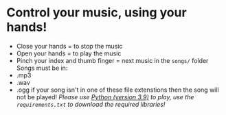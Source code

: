 # Control your music, using your hands!

- Close your hands = to stop the music
- Open your hands = to play the music
- Pinch your index and thumb finger = next music in the `songs/` folder
Songs must be in:
- .mp3
- .wav
- .ogg
if your song isn't in one of these file extenstions then the song will not be played!
*Please use [Python (version 3.9)](https://www.python.org/downloads/release/python-390/) to play, use the `requirements.txt` to download the required libraries!*

